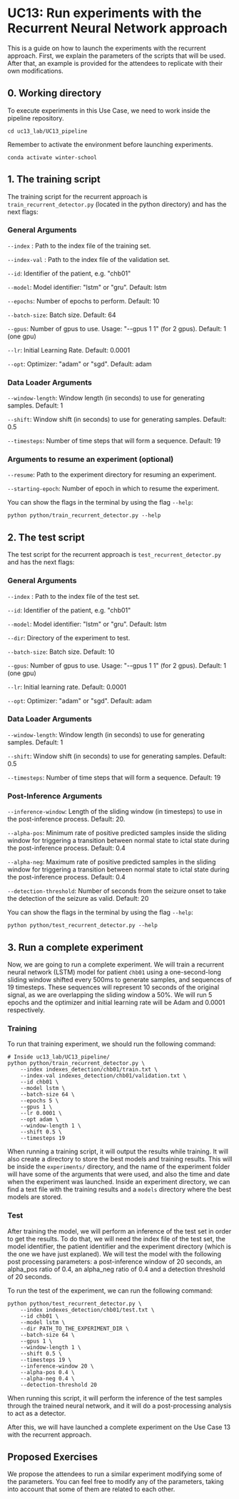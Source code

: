 # UC13: Run experiments with the Recurrent Neural Network approach
This is a guide on how to launch the experiments with the recurrent approach. First, we explain the parameters of the scripts that will be used. After that, an example is provided for the attendees to replicate with their own modifications.

## 0. Working directory
To execute experiments in this Use Case, we need to work inside the pipeline repository.
```
cd uc13_lab/UC13_pipeline
```
Remember to activate the environment before launching experiments.
```
conda activate winter-school
```


## 1. The training script
The training script for the recurrent approach is `train_recurrent_detector.py` (located in the python directory) and has the next flags:

### General Arguments

`--index` : Path to the index file of the training set.

`--index-val` : Path to the index file of the validation set.

`--id`: Identifier of the patient, e.g. "chb01"

`--model`: Model identifier: "lstm" or "gru". Default: lstm

`--epochs`: Number of epochs to perform. Default: 10

`--batch-size`: Batch size. Default: 64

`--gpus`: Number of gpus to use. Usage: "--gpus 1 1" (for 2 gpus). Default: 1 (one gpu)

`--lr`: Initial Learning Rate. Default: 0.0001

`--opt`: Optimizer: "adam" or "sgd". Default: adam

### Data Loader Arguments

`--window-length`: Window length (in seconds) to use for generating samples. Default: 1

`--shift`: Window shift (in seconds) to use for generating samples. Default: 0.5

`--timesteps`: Number of time steps that will form a sequence. Default: 19

### Arguments to resume an experiment (optional)

`--resume`: Path to the experiment directory for resuming an experiment.

`--starting-epoch`: Number of epoch in which to resume the experiment.


You can show the flags in the terminal by using the flag `--help`:
```
python python/train_recurrent_detector.py --help
```


## 2. The test script
The test script for the recurrent approach is `test_recurrent_detector.py` and has the next flags:

### General Arguments

`--index` : Path to the index file of the test set.

`--id`: Identifier of the patient, e.g. "chb01"

`--model`: Model identifier: "lstm" or "gru". Default: lstm

`--dir`: Directory of the experiment to test.

`--batch-size`: Batch size. Default: 10

`--gpus`: Number of gpus to use. Usage: "--gpus 1 1" (for 2 gpus). Default: 1 (one gpu)

`--lr`: Initial learning rate. Default: 0.0001

`--opt`: Optimizer: "adam" or "sgd". Default: adam

### Data Loader Arguments

`--window-length`: Window length (in seconds) to use for generating samples. Default: 1

`--shift`: Window shift (in seconds) to use for generating samples. Default: 0.5

`--timesteps`: Number of time steps that will form a sequence. Default: 19

### Post-Inference Arguments

`--inference-window`: Length of the sliding window (in timesteps) to use in the post-inference process. Default: 20.

`--alpha-pos`: Minimum rate of positive predicted samples inside the sliding window for triggering a transition between normal state to ictal state during the post-inference process. Default: 0.4

`--alpha-neg`: Maximum rate of positive predicted samples in the sliding window for triggering a transition between normal state to ictal state during the post-inference process. Default: 0.4

`--detection-threshold`: Number of seconds from the seizure onset to take the detection of the seizure as valid. Default: 20


You can show the flags in the terminal by using the flag `--help`:
```
python python/test_recurrent_detector.py --help
```


## 3. Run a complete experiment
Now, we are going to run a complete experiment. We will train a recurrent neural network (LSTM) model for patient `ćhb01` using a one-second-long sliding window shifted every 500ms to generate samples, and sequences of 19 timesteps. These sequences will represent 10 seconds of the original signal, as we are overlapping the sliding window a 50%. We will run 5 epochs and the optimizer and initial learning rate will be Adam and 0.0001 respectively.

### Training
To run that training experiment, we should run the following command:
```
# Inside uc13_lab/UC13_pipeline/
python python/train_recurrent_detector.py \
    --index indexes_detection/chb01/train.txt \
    --index-val indexes_detection/chb01/validation.txt \
    --id chb01 \
    --model lstm \
    --batch-size 64 \
    --epochs 5 \
    --gpus 1 \
    --lr 0.0001 \
    --opt adam \
    --window-length 1 \
    --shift 0.5 \
    --timesteps 19
```

When running a training script, it will output the results while training.
It will also create a directory to store the best models and training results. This will be inside the `experiments/` directory, and the name of the experiment folder will have some of the arguments that were used, and also the time and date when the experiment was launched.
Inside an experiment directory, we can find a text file with the training results and a `models` directory where the best models are stored.

### Test
After training the model, we will perform an inference of the test set in order to get the results. To do that, we will need the index file of the test set, the model identifier, the patient identifier and the experiment directory (which is the one we have just explaned).
We will test the model with the following post processing parameters: a post-inference window of 20 seconds, an alpha_pos ratio of 0.4, an alpha_neg ratio of 0.4 and a detection threshold of 20 seconds.

To run the test of the experiment, we can run the following command:
```
python python/test_recurrent_detector.py \
    --index indexes_detection/chb01/test.txt \
    --id chb01 \
    --model lstm \
    --dir PATH_TO_THE_EXPERIMENT_DIR \
    --batch-size 64 \
    --gpus 1 \
    --window-length 1 \
    --shift 0.5 \
    --timesteps 19 \
    --inference-window 20 \
    --alpha-pos 0.4 \
    --alpha-neg 0.4 \
    --detection-threshold 20
```

When running this script, it will perform the inference of the test samples through the trained neural network, and it will do a post-processing analysis to act as a detector.

After this, we will have launched a complete experiment on the Use Case 13 with the recurrent approach.

## Proposed Exercises
We propose the attendees to run a similar experiment modifying some of the parameters. You can feel free to modify any of the parameters, taking into account that some of them are related to each other.
